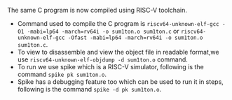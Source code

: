 The same C program is now compiled using RISC-V toolchain.

* Command used to compile the C program is `riscv64-unknown-elf-gcc -O1 -mabi=lp64 -march=rv64i -o sum1ton.o sum1ton.c` or `riscv64-unknown-elf-gcc -Ofast -mabi=lp64 -march=rv64i -o sum1ton.o sum1ton.c`.
* To view to disassemble and view the object file in readable format,we use `riscv64-unknown-elf-objdump -d sum1ton.o` command.
* To run we use spike which is a RISC-V simulator, following is the command `spike pk sum1ton.o`.
* Spike has a debugging feature too which can be used to run it in steps, following is the command `spike -d pk sum1ton.o`.
